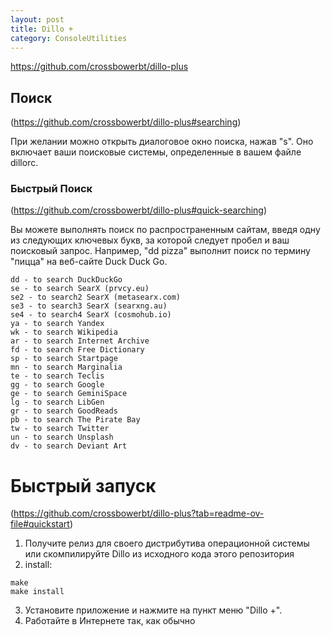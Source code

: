 ```yaml
---
layout: post
title: Dillo +
category: ConsoleUtilities
---
```


https://github.com/crossbowerbt/dillo-plus

## Поиск

(https://github.com/crossbowerbt/dillo-plus#searching)

При желании можно открыть диалоговое окно поиска, нажав "s". Оно включает ваши поисковые системы, определенные в вашем файле dillorc.

### Быстрый Поиск

(https://github.com/crossbowerbt/dillo-plus#quick-searching)

Вы можете выполнять поиск по распространенным сайтам, введя одну из следующих ключевых букв, за которой следует пробел и ваш поисковый запрос. Например, "dd pizza" выполнит поиск по термину "пицца" на веб-сайте Duck Duck Go.

```
dd - to search DuckDuckGo
se - to search SearX (prvcy.eu)
se2 - to search2 SearX (metasearx.com)
se3 - to search3 SearX (searxng.au)
se4 - to search4 SearX (cosmohub.io)
ya - to search Yandex
wk - to search Wikipedia
ar - to search Internet Archive
fd - to search Free Dictionary
sp - to search Startpage
mn - to search Marginalia
te - to search Teclis
gg - to search Google
ge - to search GeminiSpace
lg - to search LibGen
gr - to search GoodReads
pb - to search The Pirate Bay
tw - to search Twitter
un - to search Unsplash
dv - to search Deviant Art
```

# Быстрый запуск

(https://github.com/crossbowerbt/dillo-plus?tab=readme-ov-file#quickstart)

1. Получите релиз для своего дистрибутива операционной системы или скомпилируйте Dillo из исходного кода этого репозитория
2. install:
```
make
make install
```
3. Установите приложение и нажмите на пункт меню "Dillo +".
4. Работайте в Интернете так, как обычно



